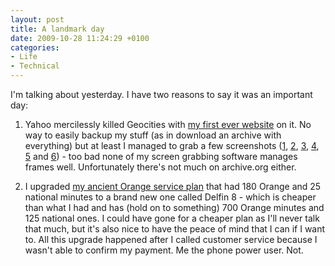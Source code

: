 ```yaml
---
layout: post
title: A landmark day
date: 2009-10-28 11:24:29 +0100
categories:
- Life
- Technical
---
```

I'm talking about yesterday. I have two reasons to say it was an important day:

1. Yahoo mercilessly killed Geocities with <a href="http://www.geocities.com/rusiczkij/index-old.html">my first ever website</a> on it. No way to easily backup my stuff (as in download an archive with everything) but at least I managed to grab a few screenshots (<a href="https://content.rusiczki.net/2009/10/my-first-website-01.png">1</a>, <a href="https://content.rusiczki.net/2009/10/my-first-website-02.png">2</a>, <a href="https://content.rusiczki.net/2009/10/my-first-website-03.png">3</a>, <a href="https://content.rusiczki.net/2009/10/my-first-website-04.png">4</a>, <a href="https://content.rusiczki.net/2009/10/my-first-website-05.png">5</a> and <a href="https://content.rusiczki.net/2009/10/my-first-website-06.png">6</a>) - too bad none of my screen grabbing software manages frames well. Unfortunately there's not much on archive.org either.

2. I upgraded <a href="http://www.rusiczki.net/2004/04/23/oh-i-hate-this-country/">my ancient Orange service plan</a> that had 180 Orange and 25 national minutes to a brand new one called Delfin 8 - which is cheaper than what I had and has (hold on to something) 700 Orange minutes and 125 national ones. I could have gone for a cheaper plan as I'll never talk that much, but it's also nice to have the peace of mind that I can if I want to. All this upgrade happened after I called customer service because I wasn't able to confirm my payment. Me the phone power user. Not.
